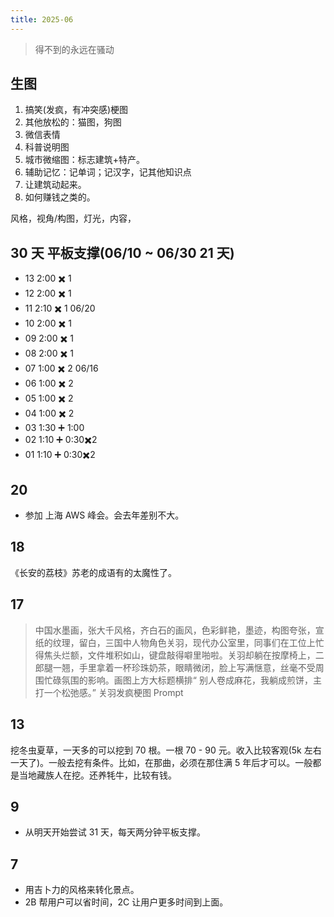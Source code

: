 ```yaml
---
title: 2025-06
---
```


> 得不到的永远在骚动

## 生图
1. 搞笑(发疯，有冲突感)梗图
2. 其他放松的：猫图，狗图
3. 微信表情
4. 科普说明图
5. 城市微缩图：标志建筑+特产。
6. 辅助记忆：记单词；记汉字，记其他知识点
7. 让建筑动起来。
8. 如何赚钱之类的。

风格，视角/构图，灯光，内容，


## 30 天 平板支撑(06/10 ~ 06/30 21 天)
* 13 2:00 ✖️ 1
* 12 2:00 ✖️ 1
* 11 2:10 ✖️ 1 06/20
* 10 2:00 ✖️ 1
* 09 2:00 ✖️ 1
* 08 2:00 ✖️ 1
* 07 1:00 ✖️ 2 06/16
* 06 1:00 ✖️ 2
* 05 1:00 ✖️ 2
* 04 1:00 ✖️ 2
* 03 1:30 ➕ 1:00
* 02 1:10 ➕ 0:30✖️2
* 01 1:10 ➕ 0:30✖️2

## 20
* 参加 上海 AWS 峰会。会去年差别不大。 
  
## 18
《长安的荔枝》苏老的成语有的太魔性了。

## 17

> 中国水墨画，张大千风格，齐白石的画风，色彩鲜艳，墨迹，构图夸张，宣纸的纹理，留白，三国中人物角色关羽，现代办公室里，同事们在工位上忙得焦头烂额，文件堆积如山，键盘敲得噼里啪啦。关羽却躺在按摩椅上，二郎腿一翘，手里拿着一杯珍珠奶茶，眼睛微闭，脸上写满惬意，丝毫不受周围忙碌氛围的影响。画图上方大标题横排“ 别人卷成麻花，我躺成煎饼，主打一个松弛感。”
> 关羽发疯梗图 Prompt


## 13
挖冬虫夏草，一天多的可以挖到 70 根。一根 70 - 90 元。收入比较客观(5k 左右一天了)。一般去挖有条件。比如，在那曲，必须在那住满 5 年后才可以。一般都是当地藏族人在挖。还养牦牛，比较有钱。

## 9
* 从明天开始尝试 31 天，每天两分钟平板支撑。

## 7
* 用吉卜力的风格来转化景点。
* 2B 帮用户可以省时间，2C 让用户更多时间到上面。